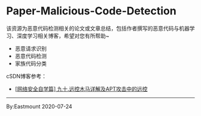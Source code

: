 # Paper-Malicious-Code-Detection
该资源为恶意代码检测相关的论文或文章总结，包括作者撰写的恶意代码与机器学习、深度学习相关博客，希望对您有所帮助~

- 恶意请求识别
- 恶意代码检测
- 家族代码分类


cSDN博客参考：
- [[网络安全自学篇] 九十.远控木马详解及APT攻击中的远控](https://blog.csdn.net/Eastmount/article/details/107449094)


---

By:Eastmount 2020-07-24
